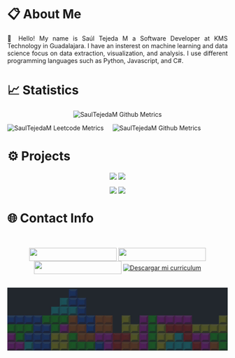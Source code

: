 # 📋 About Me

<p align='justify'>
👋 Hello! My name is Saúl Tejeda M a Software Developer at KMS Technology in Guadalajara. I have an insterest on machine learning and data science focus on data extraction, visualization, and analysis. I use different programming languages such as Python, Javascript, and C#.
</p> 


<!-- 
<p align="center">
  <img src="https://readme-typing-svg.demolab.com/?lines=Welcome to my GitHub Profile!; My Name is Saúl Tejeda;Software Developer; Data Science Enthusiast;Visit my Portfolio&font=Courier New%20Code&center=true&width=500&height=50&duration=4000&pause=1000" alt="Profile Presentation">
</p>



  ![Travis](https://steam-stat.vercel.app/api?profileName=saultejm) 


-->



# 📈  Statistics

<p align="center">
      <img alt="SaulTejedaM Github Metrics" src="https://github-readme-stats-git-masterrstaa-rickstaa.vercel.app/api/top-langs/?username=SaulTejedaM&show_icons=true&theme=radical&card_width=935&hide_border=True&langs_count=9&layout=compact&hide=html">
</p>
<div align="center" style="display: flex;">
    <img alt="SaulTejedaM Leetcode Metrics" src="https://leetcode-stats.vercel.app/api?username=SaulTejedaM&theme=Dark&width=400" style="margin-right: 20px;">
    <img alt="SaulTejedaM Github Metrics" src="https://github-readme-stats-git-masterrstaa-rickstaa.vercel.app/api?username=SaulTejedaM&show_icons=true&theme=radical&hide_border=True&card_width=400"/>
</div>
<!-- Projects -->

# ⚙️  Projects 

<p align="center">
   <a href="https://github.com/SaulTejedaM/Steam-Data-Analyzer">
    <img align="center" src="https://github-readme-stats-git-masterrstaa-rickstaa.vercel.app/api/pin/?username=SaulTejedaM&repo=Steam-Data-Analyzer&show_icons=true&theme=radical&card_width=50&hide_border=True"/></a>
  </a>
    <a href="https://github.com/SaulTejedaM/OrganizApp">
    <img align="center" src="https://github-readme-stats-git-masterrstaa-rickstaa.vercel.app/api/pin/?username=SaulTejedaM&repo=OrganizApp&show_icons=true&theme=radical&card_width=50&hide_border=True" />
  </a>
</p>
<p align="center">
    <a href="https://github.com/SaulTejedaM/Desafio-Ciencia-de-Datos-3080127">
    <img align="center" src="https://github-readme-stats-git-masterrstaa-rickstaa.vercel.app/api/pin/?username=SaulTejedaM&repo=Desafio-Ciencia-de-Datos-3080127&show_icons=true&theme=radical&card_width=50&hide_border=True" /></a>
       <a href="https://github.com/SaulTejedaM/Tkinter-Aplications">
    <img align="center" src="https://github-readme-stats-git-masterrstaa-rickstaa.vercel.app/api/pin/?username=SaulTejedaM&repo=Tkinter-Aplications&show_icons=true&theme=radical&card_width=50&hide_border=True" /></a>
</p>
 
# 🌐 Contact Info
<br> 
<p align="center">
    <a href="https://www.saultejeda.com" target="_blank"><img width = "200px" height = "30px" align="center" src="http://img.shields.io/badge/Portfolio-F6F6F6?style=for-the-badge&logo=notion&logoColor=black&logoWidth=80"/></a>
<!-- <a href="https://replit.com/@SaulTejeda" target="_blank"><img width = "200px" height = "30px" align="center" src="http://img.shields.io/badge/Replit-FF6600?style=for-the-badge&logo=replit&logoColor=white&logoWidth=80"/></a>-->
    <a href="https://www.linkedin.com/in/sa%C3%BAl-rafael-tejeda-mili%C3%A1n-924a59253/" target="_blank"><img width = "200px" height = "30px" align="center" src="https://img.shields.io/badge/LinkedIn-0e76a8?style=for-the-badge&logo=Linkedin&logoColor=white&logoWidth=80"/></a>
    <a href="https://www.credly.com/users/saultejedam" target="_blank"><img width = "200px" height = "30px" align="center" src="http://img.shields.io/badge/Credly-FF6600?style=for-the-badge&logo=credly&logoColor=black&logoWidth=80"></a>
    <!--<a href="https://github.com/saulTejeda117/Portfolio-2024/blob/main/Portafolio2024/src/SaulRafaelTejedaMilianResume.pdf?raw=true" download="SRTM_CV.pdf" type="application/octet-stream" target="_blank"><img width = "200px" height = "30px" align="center" src="http://img.shields.io/badge/Curriculum-ffff45?style=for-the-badge&logo=notion&logoColor=black&logoWidth=80" alt="Descargar mi curriculum"></a>-->
      <a href="https://github.com/saulTejeda117/Portfolio-2024/blob/main/Portafolio2024/src/SaulRafaelTejedaMilianResume.pdf?raw=true" type="application/octet-stream" target="_blank"><img width = "200px" height = "30px" align="center" src="http://img.shields.io/badge/Leetcode-ffff45?style=for-the-badge&logo=leetcode&logoColor=black&logoWidth=80" alt="Descargar mi curriculum"></a>
</p>
<br> 
    
<img src="/b.jpg" alt="I <3 Tetris" width="100%" height = "30%">
